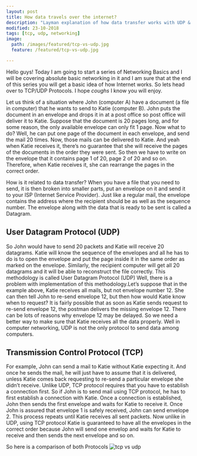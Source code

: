 ```yaml
---
layout: post
title: How data travels over the internet?
description: "Layman explanation of how data transfer works with UDP & TCP protocols."
modified: 23-10-2018
tags: [tcp, udp, networking]
image:
  path: /images/featured/tcp-vs-udp.jpg
  feature: /featured/tcp-vs-udp.jpg

---
```


Hello guys! Today I am going to start a series of Networking Basics and I will be covering absolute basic networking in it  and I am sure that at the end of this series you will get a basic idea of how Internet works. So lets head over to TCP/UDP Protocols. I hope *coughs* I know you will enjoy.
<!--more-->
Let us think of a situation where John (computer A) have a document (a file in computer) that he wants to send to Katie (computer B). John puts the document in an envelope and drops it in at a post office so post office will deliver it to Katie.
Suppose that the document is 20 pages long, and for some reason, the only available envelope can only fit 1 page. Now what to do? Well, he can put one page of the document in each envelope, and send the mail 20 times. Now, those mails can be delivered to Katie. And yeah when Katie receives it, there’s no guarantee that she will receive the pages of the documents in the order they were sent. So then we have to write  on the envelope that it contains page 1 of 20, page 2 of 20 and so on. Therefore, when Katie receives it, she can rearrange the pages in the correct order.

How is it related to data transfer?
When you have a file that you need to send, it is then broken into smaller parts, put an envelope on it and send it to your ISP (Internet Service Provider). Just like a regular mail, the envelope contains the address where the recipient should be as well as the sequence number. The envelope along with the data that is ready to be sent is called a Datagram.

## User Datagram Protocol (UDP)
So John would have to send 20 packets and Katie will receive 20 datagrams. Katie will know the sequence of the envelopes and all he has to do is to open the envelope and put the page inside it in the same order as marked on the envelope. Similarly, the recipient computer will get all 20 datagrams and it will be able to reconstruct the file correctly.
This methodology is called User Datagram Protocol (UDP)
Well, there is a problem with implementation of this methodology.Let’s suppose that in the example above, Katie receives all mails, but not envelope number 12. She can then tell John to re-send envelope 12, but then how would Katie know when to request? It is fairly possible that as soon as Katie sends request to re-send envelope 12, the postman delivers the missing envelope 12. There can be lots of reasons why envelope 12 may be delayed.
So we need a better way to make sure that Katie receives all the data properly. Well in computer networking, UDP is not the only protocol to send data among computers.

## Transmission Control Protocol (TCP)
For example, John can send a mail to Katie without Katie expecting it. And once he sends the mail, he will just have to assume that it is delivered, unless Katie comes back requesting to re-send a particular envelope she didn’t receive.
Unlike UDP, TCP protocol requires that you have to establish a connection first. So if John is to send mail using TCP protocol, he has to first establish a connection with Katie. Once a connection is established, John then sends the first envelope and waits for Katie to receive it. Once John is assured that envelope 1 is safely received, John can send envelope 2. This process repeats until Katie receives all sent packets.
Now unlike in UDP, using TCP protocol Katie is guaranteed to have all the envelopes in the correct order because John will send one envelop and waits for Katie to receive and then sends the next envelope and so on.

So here is a comparison of both Protocols
![tcp vs udp](https://web.archive.org/web/20170706201936im_/http://teamultimate.in/wp-content/uploads/2016/12/TCP7.jpg)

